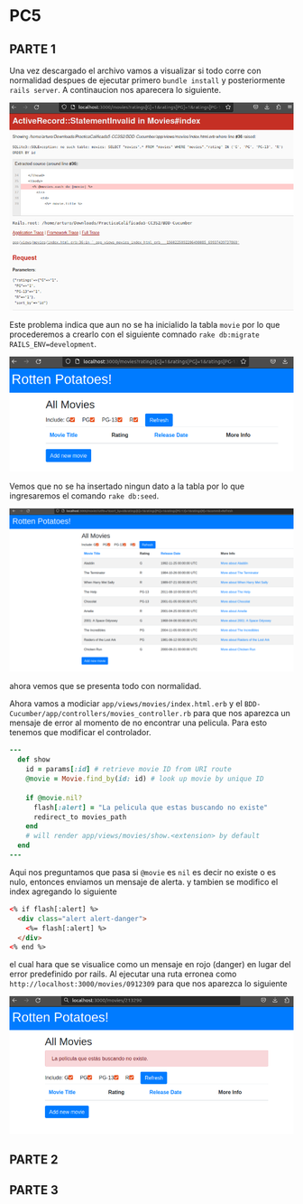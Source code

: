# PC5
## PARTE 1
Una vez descargado el archivo vamos a visualizar si todo corre con normalidad despues de ejecutar primero `bundle install` y posteriormente `rails server`. A continaucion nos aparecera lo siguiente. 

![](https://github.com/Kinartb/PC5/blob/main/Imagenes/ini0.png)

Este problema indica que aun no se ha inicialido la tabla `movie` por lo que procederemos a crearlo con el siguiente comnado `rake db:migrate RAILS_ENV=development`.

![](https://github.com/Kinartb/PC5/blob/main/Imagenes/ini1.png)

Vemos que no se ha insertado ningun dato a la tabla por lo que ingresaremos el comando `rake db:seed`.

![](https://github.com/Kinartb/PC5/blob/main/Imagenes/ini3.png)

ahora vemos que se presenta todo con normalidad.

Ahora vamos a modiciar `app/views/movies/index.html.erb` y el `BDD-Cucumber/app/controllers/movies_controller.rb` para que nos aparezca un mensaje de error al momento de no encontrar una pelicula.
Para esto tenemos que modificar el controlador.

```ruby
---
  def show
    id = params[:id] # retrieve movie ID from URI route
    @movie = Movie.find_by(id: id) # look up movie by unique ID

    if @movie.nil?
      flash[:alert] = "La pelicula que estas buscando no existe"
      redirect_to movies_path
    end
    # will render app/views/movies/show.<extension> by default
  end
---
```
Aqui nos preguntamos que pasa si `@movie` es `nil` es decir no existe o es nulo, entonces enviamos un mensaje de alerta.
y tambien se modifico el index agregando lo siguiente

```html
<% if flash[:alert] %>
  <div class="alert alert-danger">
    <%= flash[:alert] %>
  </div>
<% end %>
```
el cual hara que se visualice como un mensaje en rojo (danger) en lugar del error predefinido por rails. Al ejecutar una ruta erronea como `http://localhost:3000/movies/0912309` para que nos aparezca lo siguiente

![](https://github.com/Kinartb/PC5/blob/main/Imagenes/ini4.png)


## PARTE 2

## PARTE 3
